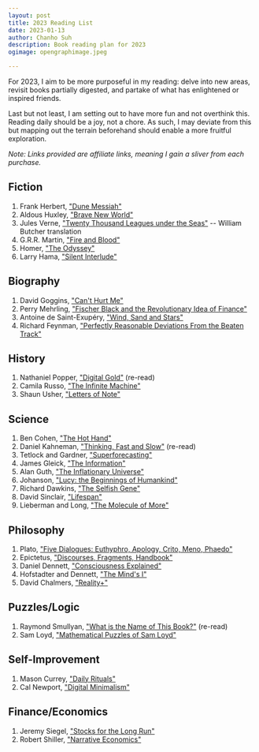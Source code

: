 ```yaml
---
layout: post
title: 2023 Reading List
date: 2023-01-13
author:	Chanho Suh
description: Book reading plan for 2023
ogimage: opengraphimage.jpeg

---
```


For 2023, I aim to be more purposeful in my reading: delve into new areas, revisit
books partially digested, and partake of what has enlightened or inspired friends.

Last but not least, I am setting out to have more fun and not overthink this.  Reading
daily should be a joy, not a chore.  As such, I may deviate from this but mapping out
the terrain beforehand should enable a more fruitful exploration.

*Note: Links provided are affiliate links, meaning I gain a sliver from each purchase.*

## Fiction

1. Frank Herbert, ["Dune Messiah"](https://amzn.to/3keCJNH)
1. Aldous Huxley, ["Brave New World"](https://amzn.to/3iGBrut)
1. Jules Verne, ["Twenty Thousand Leagues under the Seas"](https://amzn.to/3iGBgPP) -- William Butcher translation
1. G.R.R. Martin, ["Fire and Blood"](https://amzn.to/3ke4XIu)
1. Homer, ["The Odyssey"](https://amzn.to/3k5G9SG)
1. Larry Hama, ["Silent Interlude"](https://amzn.to/3iCQzsI)

## Biography
1. David Goggins, ["Can't Hurt Me"](https://amzn.to/3Zrhc4m)
1. Perry Mehrling, ["Fischer Black and the Revolutionary Idea of Finance"](https://amzn.to/3w8IoYf)
1. Antoine de Saint-Exupéry, ["Wind, Sand and Stars"](https://amzn.to/3WoQ3fX)
1. Richard Feynman, ["Perfectly Reasonable Deviations From the Beaten Track"](https://amzn.to/3ZyL2nF)

## History
1. Nathaniel Popper, ["Digital Gold"](https://amzn.to/3H5QuaA) (re-read)
1. Camila Russo, ["The Infinite Machine"](https://amzn.to/3QLlKP9)
1. Shaun Usher, ["Letters of Note"](https://amzn.to/3Xpbqix)

## Science
1. Ben Cohen, ["The Hot Hand"](https://amzn.to/3keC4fb)
1. Daniel Kahneman, ["Thinking, Fast and Slow"](https://amzn.to/3w04M5V) (re-read)
1. Tetlock and Gardner, ["Superforecasting"](https://amzn.to/3XdoDuw)
1. James Gleick, ["The Information"](https://amzn.to/3Xbn2oS)
1. Alan Guth, ["The Inflationary Universe"](https://amzn.to/3QFNlRC)
1. Johanson, ["Lucy: the Beginnings of Humankind"](https://amzn.to/3H2k4h3)
1. Richard Dawkins, ["The Selfish Gene"](https://amzn.to/3Zxpp7b)
1. David Sinclair, ["Lifespan"](https://amzn.to/3ZBpTsX)
1. Lieberman and Long, ["The Molecule of More"](https://amzn.to/3ZtvkKB)

## Philosophy
1. Plato, ["Five Dialogues: Euthyphro, Apology, Crito, Meno, Phaedo"](https://amzn.to/3QF4ISM)
1. Epictetus, ["Discourses, Fragments, Handbook"](https://amzn.to/3W4OW4B)
1. Daniel Dennett, ["Consciousness Explained"](https://amzn.to/3kgTM1n)
1. Hofstadter and Dennett, ["The Mind's I"](https://amzn.to/3kcIuLK)
1. David Chalmers, ["Reality+"](https://amzn.to/3iEWflZ)

## Puzzles/Logic
1. Raymond Smullyan, ["What is the Name of This Book?"](https://amzn.to/3ZyWcJ7) (re-read)
1. Sam Loyd, ["Mathematical Puzzles of Sam Loyd"](https://amzn.to/3CL81SJ)

## Self-Improvement
1. Mason Currey, ["Daily Rituals"](https://amzn.to/3H19EOK)
1. Cal Newport, ["Digital Minimalism"](https://amzn.to/3H57bm8)

## Finance/Economics
1. Jeremy Siegel, ["Stocks for the Long Run"](https://amzn.to/3XM7sjN)
1. Robert Shiller, ["Narrative Economics"](https://amzn.to/3CMkd5P)

